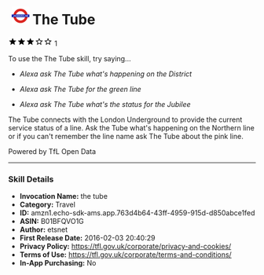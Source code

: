 # &nbsp;<img src="app_icon" alt="The Tube icon" width="36"> The Tube
![3 stars](../../../images/ic_star_black_18dp_1x.png)![3 stars](../../../images/ic_star_black_18dp_1x.png)![3 stars](../../../images/ic_star_black_18dp_1x.png)![3 stars](../../../images/ic_star_border_black_18dp_1x.png)![3 stars](../../../images/ic_star_border_black_18dp_1x.png) 1

To use the The Tube skill, try saying...

* *Alexa ask The Tube what's happening on the District*

* *Alexa ask The Tube for the green line*

* *Alexa ask The Tube what's the status for the Jubilee*

The Tube connects with the London Underground to provide the current service status of a line.  Ask the Tube what's happening on the Northern line or if you can't remember the line name ask The Tube about the pink line.

Powered by TfL Open Data

***

### Skill Details

* **Invocation Name:** the tube
* **Category:** Travel
* **ID:** amzn1.echo-sdk-ams.app.763d4b64-43ff-4959-915d-d850abce1fed
* **ASIN:** B01BFQVO1G
* **Author:** etsnet
* **First Release Date:** 2016-02-03 20:40:29
* **Privacy Policy:** https://tfl.gov.uk/corporate/privacy-and-cookies/
* **Terms of Use:** https://tfl.gov.uk/corporate/terms-and-conditions/
* **In-App Purchasing:** No
